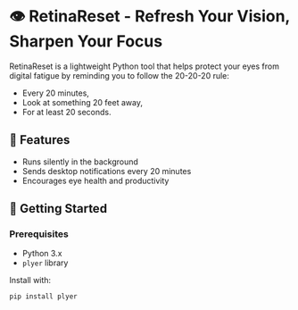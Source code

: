# 👁️ RetinaReset - Refresh Your Vision, Sharpen Your Focus

RetinaReset is a lightweight Python tool that helps protect your eyes from digital fatigue by reminding you to follow the 20-20-20 rule:
- Every 20 minutes,
- Look at something 20 feet away,
- For at least 20 seconds.

## 🌟 Features
- Runs silently in the background
- Sends desktop notifications every 20 minutes
- Encourages eye health and productivity

## 🚀 Getting Started

### Prerequisites
- Python 3.x
- `plyer` library

Install with:
```bash
pip install plyer
